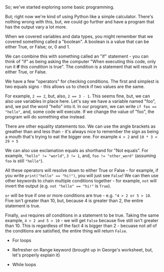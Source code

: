 So; we've started exploring some basic programming.

But; right now we're kind of using Python like a simple calculator. There's nothing wrong with this, but, we could go further and have a program that has the output vary a lot more.

When we covered variables and data types, you might remember that we covered something called a "boolean". A boolean is a value that can be either True, or False; or, 0 and 1.

We can combine this with something called an "if" statement - you can think of "if" as being asking the computer "When executing this code, only run it **if** this *condition* is true". The condition is a statement that will result in either True, or False.

We have a few "operators" for checking conditions. The first and simplest is two equals signs - this allows us to check if two values are the same.

For example, `2 == 2`, but, also, `2 == 3 - 1`. This seems fine, but, we can also use variables in place here. Let's say we have a variable named "foo", and, we put the word "hello" into it. In our program, we can write `if foo == "hello"`, and, some code will execute. If we change the value of "foo", the program will do something else instead.

There are other equality statements too. We can use the angle brackets as greather than and less than - it's always nice to remember the sign as being a mouth that's trying to eat the bigger one. For example `4 > 2` and `10 * 3 < 29 + 5`

We can also use exclamation equals as shorthand for "Not equals". For example, `"hello" != "world"`, `3 != 1`, and, `foo != "other_word"` (assuming `foo` is still `"hello"`).

All these operators will resolve down to either True or False - for example, if you write `print("hello" == "hi!")`, you will just see `False`! We can then use other keywords to chain multiple conditions together - for example, `not` will invert the output (e.g. `not "hello" == "hi!"` is `True`).

`or` will be true if one or more conditions are true - e.g. `"4 > 2 or 5 > 10`. Five isn't greater than 10, but, because 4 is greater than 2, the entire statement is true.

Finally, `and` requires *all* conditions in a statement to be true. Taking the same example, `4 > 2 and 5 > 10` - we will get `False` because five still isn't greater than 10. This is regardless of the fact 4 is bigger than 2 - becuase not *all* of the conditions are satisfied, the entire thing will return `False`.

- For loops

- Refresher on Range keyword (brought up in George's worksheet, but, let's properly explain it)

- While loops